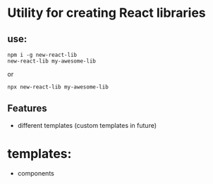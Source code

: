 # Utility for creating React libraries

## use:

```
npm i -g new-react-lib
new-react-lib my-awesome-lib
```

or

```
npx new-react-lib my-awesome-lib
```

## Features

- different templates (custom templates in future)

# templates:

- components
